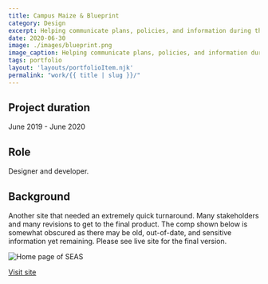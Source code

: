 ```yaml
---
title: Campus Maize & Blueprint
category: Design
excerpt: Helping communicate plans, policies, and information during the pandemic.
date: 2020-06-30
image: ./images/blueprint.png
image_caption: Helping communicate plans, policies, and information during the pandemic.
tags: portfolio
layout: 'layouts/portfolioItem.njk'
permalink: "work/{{ title | slug }}/"
---
```


## Project duration

June 2019 - June 2020

## Role

Designer and developer.

## Background

Another site that needed an extremely quick turnaround. Many stakeholders and many revisions to get to the final product. The comp shown below is somewhat obscured as there may be old, out-of-date, and sensitive information yet remaining. Please see live site for the final version.

![Home page of SEAS](/images/work/blueprint-home.jpg)

[Visit site](https://campusblueprint.umich.edu/)
